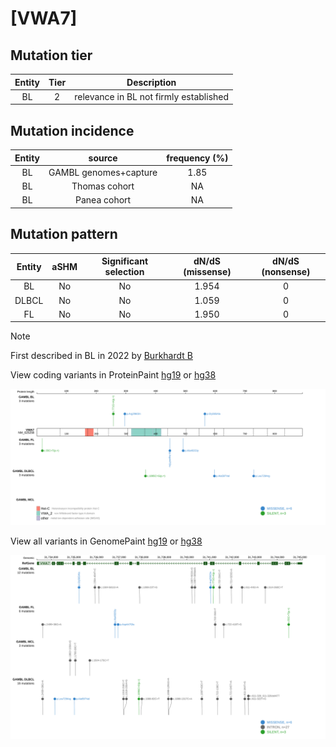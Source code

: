 # [VWA7]

## Mutation tier

|Entity|Tier|Description                           |
|:------:|:----:|--------------------------------------|
|BL    |2   |relevance in BL not firmly established|
## Mutation incidence

|Entity|source               |frequency (%)|
|:------:|:---------------------:|:-------------:|
|BL    |GAMBL genomes+capture|1.85         |
|BL    |Thomas cohort        |  NA         |
|BL    |Panea cohort         |  NA         |

## Mutation pattern

|Entity|aSHM|Significant selection|dN/dS (missense)|dN/dS (nonsense)|
|:------:|:----:|:---------------------:|:----------------:|:----------------:|
|BL    |No  |No                   |1.954           |0               |
|DLBCL |No  |No                   |1.059           |0               |
|FL    |No  |No                   |1.950           |0               |


> [!NOTE]
> First described in BL in 2022 by [Burkhardt B](https://pubmed.ncbi.nlm.nih.gov/35794096)


View coding variants in ProteinPaint [hg19](https://www.bcgsc.ca/downloads/morinlab/GAMBL/test/genes/VWA7_protein.html)  or [hg38](https://www.bcgsc.ca/downloads/morinlab/GAMBL/test/genes/VWA7_protein_hg38.html)

![image](images/proteinpaint/VWA7_NM_025258.svg)

View all variants in GenomePaint [hg19](https://www.bcgsc.ca/downloads/morinlab/GAMBL/test/genes/VWA7.html)  or [hg38](https://www.bcgsc.ca/downloads/morinlab/GAMBL/test/genes/VWA7_hg38.html)

![image](images/proteinpaint/VWA7.svg)
